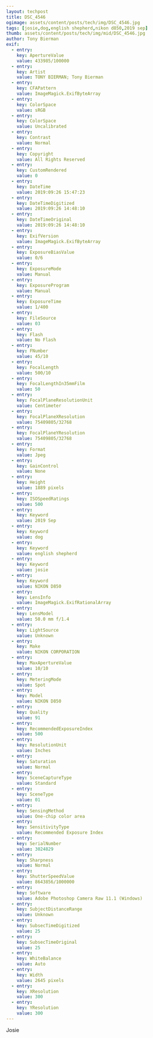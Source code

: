 ```yaml
---
layout: techpost
title: DSC_4546
ogimage: assets/content/posts/tech/img/DSC_4546.jpg
tags: [josie,dog,english shepherd,nikon d850,2019 sep]
thumb: assets/content/posts/tech/img/mid/DSC_4546.jpg
author: Tony Bierman
exif:
  - entry:
    key: ApertureValue
    value: 433985/100000
  - entry:
    key: Artist
    value: TONY BIERMAN; Tony Bierman
  - entry:
    key: CFAPattern
    value: ImageMagick.ExifByteArray
  - entry:
    key: ColorSpace
    value: sRGB
  - entry:
    key: ColorSpace
    value: Uncalibrated
  - entry:
    key: Contrast
    value: Normal
  - entry:
    key: Copyright
    value: All Rights Reserved
  - entry:
    key: CustomRendered
    value: 0
  - entry:
    key: DateTime
    value: 2019:09:26 15:47:23
  - entry:
    key: DateTimeDigitized
    value: 2019:09:26 14:48:10
  - entry:
    key: DateTimeOriginal
    value: 2019:09:26 14:48:10
  - entry:
    key: ExifVersion
    value: ImageMagick.ExifByteArray
  - entry:
    key: ExposureBiasValue
    value: 0/6
  - entry:
    key: ExposureMode
    value: Manual
  - entry:
    key: ExposureProgram
    value: Manual
  - entry:
    key: ExposureTime
    value: 1/400
  - entry:
    key: FileSource
    value: 03
  - entry:
    key: Flash
    value: No Flash
  - entry:
    key: FNumber
    value: 45/10
  - entry:
    key: FocalLength
    value: 500/10
  - entry:
    key: FocalLengthIn35mmFilm
    value: 50
  - entry:
    key: FocalPlaneResolutionUnit
    value: Centimeter
  - entry:
    key: FocalPlaneXResolution
    value: 75409805/32768
  - entry:
    key: FocalPlaneYResolution
    value: 75409805/32768
  - entry:
    key: Format
    value: Jpeg
  - entry:
    key: GainControl
    value: None
  - entry:
    key: Height
    value: 1889 pixels
  - entry:
    key: ISOSpeedRatings
    value: 500
  - entry:
    key: Keyword
    value: 2019 Sep
  - entry:
    key: Keyword
    value: dog
  - entry:
    key: Keyword
    value: english shepherd
  - entry:
    key: Keyword
    value: josie
  - entry:
    key: Keyword
    value: NIKON D850
  - entry:
    key: LensInfo
    value: ImageMagick.ExifRationalArray
  - entry:
    key: LensModel
    value: 50.0 mm f/1.4
  - entry:
    key: LightSource
    value: Unknown
  - entry:
    key: Make
    value: NIKON CORPORATION
  - entry:
    key: MaxApertureValue
    value: 10/10
  - entry:
    key: MeteringMode
    value: Spot
  - entry:
    key: Model
    value: NIKON D850
  - entry:
    key: Quality
    value: 91
  - entry:
    key: RecommendedExposureIndex
    value: 500
  - entry:
    key: ResolutionUnit
    value: Inches
  - entry:
    key: Saturation
    value: Normal
  - entry:
    key: SceneCaptureType
    value: Standard
  - entry:
    key: SceneType
    value: 01
  - entry:
    key: SensingMethod
    value: One-chip color area
  - entry:
    key: SensitivityType
    value: Recommended Exposure Index
  - entry:
    key: SerialNumber
    value: 3024829
  - entry:
    key: Sharpness
    value: Normal
  - entry:
    key: ShutterSpeedValue
    value: 8643856/1000000
  - entry:
    key: Software
    value: Adobe Photoshop Camera Raw 11.1 (Windows)
  - entry:
    key: SubjectDistanceRange
    value: Unknown
  - entry:
    key: SubsecTimeDigitized
    value: 25
  - entry:
    key: SubsecTimeOriginal
    value: 25
  - entry:
    key: WhiteBalance
    value: Auto
  - entry:
    key: Width
    value: 2645 pixels
  - entry:
    key: XResolution
    value: 300
  - entry:
    key: YResolution
    value: 300
---
```

<p class="h4">Josie</p>
